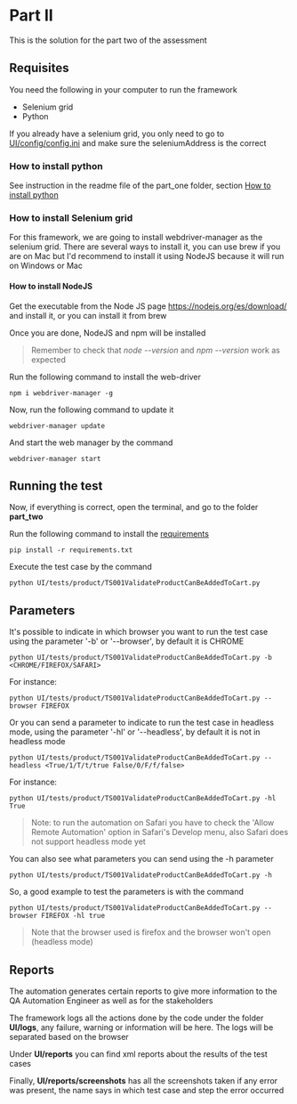 # Part II
This is the solution for the part two of the assessment

## Requisites

You need the following in your computer to run the framework
* Selenium grid
* Python

If you already have a selenium grid, you only need to go to [UI/config/config.ini](https://github.com/dalaian/Test/blob/master/part_two/UI/config/config.ini#L3) and make sure the seleniumAddress is the correct

### How to install python
See instruction in the readme file of the part_one folder, section [How to install python](https://github.com/dalaian/Test/tree/master/part_one#how-to-install-python)

### How to install Selenium grid
For this framework, we are going to install webdriver-manager as the selenium grid. 
There are several ways to install it, you can use brew if you are on Mac 
but I'd recommend to install it using NodeJS because it will run on Windows or Mac

#### How to install NodeJS
Get the executable from the Node JS page https://nodejs.org/es/download/
and install it, or you can install it from brew

Once you are done, NodeJS and npm will be installed
> Remember to check that *node --version* and *npm --version* work as expected

Run the following command to install the web-driver
```
npm i webdriver-manager -g
```

Now, run the following command to update it
```
webdriver-manager update
```
And start the web manager by the command
```
webdriver-manager start
```

## Running the test
Now, if everything is correct, open the terminal, and go to the folder **part_two**


Run the following command to install the [requirements](https://github.com/dalaian/Test/blob/master/part_two/requirements.txt)
```
pip install -r requirements.txt
```

Execute the test case by the command
```
python UI/tests/product/TS001ValidateProductCanBeAddedToCart.py
```

## Parameters
It's possible to indicate in which browser you want to run the test case 
using the parameter '-b' or '--browser', by default it is CHROME
```
python UI/tests/product/TS001ValidateProductCanBeAddedToCart.py -b <CHROME/FIREFOX/SAFARI>
``` 
For instance:
```
python UI/tests/product/TS001ValidateProductCanBeAddedToCart.py --browser FIREFOX
``` 

Or you can send a parameter to indicate to run the test case in headless mode, using the parameter '-hl' or '--headless',
 by default it is not in headless mode
```
python UI/tests/product/TS001ValidateProductCanBeAddedToCart.py --headless <True/1/T/t/true False/0/F/f/false>
``` 
For instance:
```
python UI/tests/product/TS001ValidateProductCanBeAddedToCart.py -hl True
```
> Note: to run the automation on Safari you have to check the 'Allow Remote Automation' option in Safari's Develop menu, 
also Safari does not support headless mode yet

You can also see what parameters you can send using the -h parameter
```
python UI/tests/product/TS001ValidateProductCanBeAddedToCart.py -h
``` 

So, a good example to test the parameters is with the command
```
python UI/tests/product/TS001ValidateProductCanBeAddedToCart.py --browser FIREFOX -hl true
```
> Note that the browser used is firefox and the browser won't open (headless mode)

## Reports
The automation generates certain reports to give more information to the QA Automation Engineer as well as for the stakeholders

The framework logs all the actions done by the code under the folder **UI/logs**, any failure, warning or 
information will be here. The logs will be separated based on the browser

Under **UI/reports** you can find xml reports about the results of the test cases

Finally, **UI/reports/screenshots** has all the screenshots taken if any error was present, 
the name says in which test case and step the error occurred
